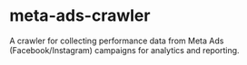 # meta-ads-crawler
A crawler for collecting performance data from Meta Ads (Facebook/Instagram) campaigns for analytics and reporting.
